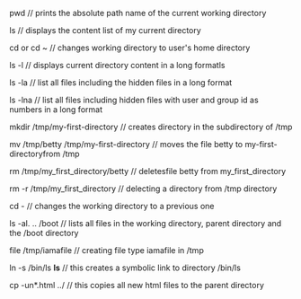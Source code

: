  pwd // prints the absolute path name of the current working directory

 ls // displays the content list of my current directory

 cd or cd \~ // changes working directory to user's home directory

 ls -l // displays current directory content in a long formatls

 ls -la // list all files including the hidden files in a long format

 ls -lna // list all files including hidden files with user and group id as numbers in a long format

  mkdir /tmp/my-first-directory // creates directory in the subdirectory of /tmp

 mv /tmp/betty /tmp/my-first-directory // moves the file betty to my-first-directoryfrom /tmp

 rm /tmp/my_first_directory/betty // deletesfile betty from my_first_directory

rm -r /tmp/my_first_directory // delecting a directory from /tmp directory

cd - // changes the working directory to a previous one

ls -al. .. /boot // lists all files in the working directory, parent directory and the /boot directory

file /tmp/iamafile // creating file type iamafile in /tmp

ln -s /bin/ls __ls__ // this creates a symbolic link to directory /bin/ls

cp -un*.html ../  // this copies all new html files to the parent directory
